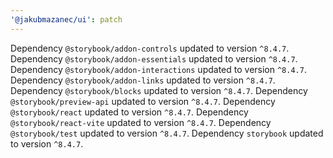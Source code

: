 ```yaml
---
'@jakubmazanec/ui': patch
---
```

Dependency `@storybook/addon-controls` updated to version `^8.4.7`. Dependency `@storybook/addon-essentials` updated to version `^8.4.7`.
Dependency `@storybook/addon-interactions` updated to version `^8.4.7`.
Dependency `@storybook/addon-links` updated to version `^8.4.7`.
Dependency `@storybook/blocks` updated to version `^8.4.7`.
Dependency `@storybook/preview-api` updated to version `^8.4.7`.
Dependency `@storybook/react` updated to version `^8.4.7`.
Dependency `@storybook/react-vite` updated to version `^8.4.7`.
Dependency `@storybook/test` updated to version `^8.4.7`.
Dependency `storybook` updated to version `^8.4.7`.
